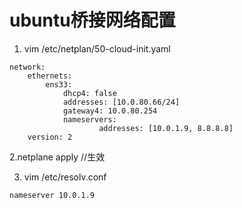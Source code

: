 # ubuntu桥接网络配置

1. vim /etc/netplan/50-cloud-init.yaml

```shell
network:
    ethernets:
        ens33:
            dhcp4: false
            addresses: [10.0.80.66/24]
            gateway4: 10.0.80.254
            nameservers:
                    addresses: [10.0.1.9, 8.8.8.8]
    version: 2
```

   2.netplane apply           //生效

3. vim /etc/resolv.conf 

~~~shell
nameserver 10.0.1.9
~~~

